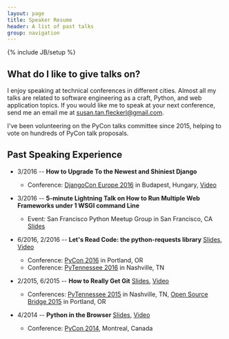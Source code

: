 ```yaml
---
layout: page
title: Speaker Resume
header: A list of past talks
group: navigation
---
```

{% include JB/setup %}

## What do I like to give talks on?
I enjoy speaking at technical conferences in different cities. Almost all my talks are related to software engineering as a craft, Python, and web application topics. If you would like me to speak at your next conference, send me an email me at <susan.tan.fleckerl@gmail.com>.

I've been volunteering on the PyCon talks committee since 2015, helping to vote on hundreds of PyCon talk proposals.

## Past Speaking Experience

- 3/2016 -- **How to Upgrade To the Newest and Shiniest Django**
    - Conference: [DjangoCon Europe 2016](https://2016.djangocon.eu/speakers/) in Budapest, Hungary, [Video](http://pyvideo.org/djangocon-europe-2016/how-to-upgrade-to-the-newest-and-shiniest-django.html)

- 3/2016 -- **5-minute Lightning Talk on How to Run Multiple Web Frameworks under 1 WSGI command Line**
    - Event: San Francisco Python Meetup Group in San Francisco, CA [Slides](http://www.slideshare.net/onceuponatimeforever/how-do-i-run-multiple-python-apps-in-1-command-line-under-1-wsgi-app)

- 6/2016, 2/2016 -- **Let's Read Code: the python-requests library** [Slides](www.slideshare.net/onceuponatimeforever/lets-read-code), [Video](https://www.youtube.com/watch?v=_KcjSQ0gjFs)
    - Conference: [PyCon 2016](https://us.pycon.org/2016/) in Portland, OR
    - Conference: [PyTennessee 2016](https://pytennessee.org/schedule/presentation/90/) in Nashville, TN

- 2/2015, 6/2015 -- **How to Really Get Git** [Slides](http://www.slideshare.net/onceuponatimeforever/decks-44392409), [Video](http://confreaks.tv/videos/osbridge2015-how-to-really-get-git)
    - Conferences: [PyTennessee 2015](https://pytennessee.org) in Nashville, TN, [Open Source Bridge 2015](http://opensourcebridge.org/sessions/1482) in Portland, OR

- 4/2014 -- **Python in the Browser** [Slides](http://www.slideshare.net/onceuponatimeforever/python-inthebrowserintrotobrython-33486536), [Video](https://www.youtube.com/watch?v=BcDV9QUium4)
    - Conference: [PyCon 2014](https://us.pycon.org/2014/schedule/presentation/210/), Montreal, Canada
